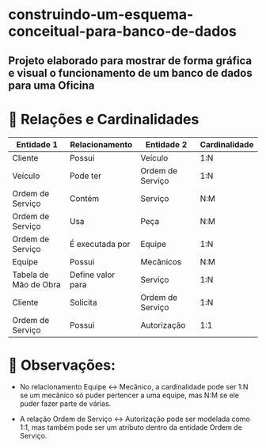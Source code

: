 # construindo-um-esquema-conceitual-para-banco-de-dados

## Projeto elaborado para mostrar de forma gráfica e visual o funcionamento de um banco de dados para uma Oficina

# 📌 Relações e Cardinalidades

|Entidade 1           |	Relacionamento   |Entidade 2      |	Cardinalidade|
|---------------------|------------------|----------------|--------------|
|Cliente	            | Possui	         |Veículo	        |1:N
|Veículo	            | Pode ter	       |Ordem de Serviço|1:N
|Ordem de Serviço     |	Contém	         |Serviço	        |N:M
|Ordem de Serviço     |	Usa	             |Peça	          |N:M
|Ordem de Serviço     |	É executada por  |Equipe	        |1:N
|Equipe	              | Possui	         |Mecânicos	      |N:M
|Tabela de Mão de Obra|	Define valor para|Serviço	        |1:N
|Cliente	            | Solicita	       |Ordem de Serviço|1:N
|Ordem de Serviço	    | Possui	         |Autorização	    |1:1

# 📝 Observações:

- No relacionamento Equipe ↔ Mecânico, a cardinalidade pode ser 1:N se um mecânico só puder pertencer a uma equipe, mas N:M se ele puder fazer parte de várias.

- A relação Ordem de Serviço ↔ Autorização pode ser modelada como 1:1, mas também pode ser um atributo dentro da entidade Ordem de Serviço.
